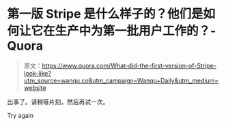 # 第一版 Stripe 是什么样子的？他们是如何让它在生产中为第一批用户工作的？- Quora

> 原文：<https://www.quora.com/What-did-the-first-version-of-Stripe-look-like?utm_source=wanqu.co&utm_campaign=Wanqu+Daily&utm_medium=website>

出事了。请稍等片刻，然后再试一次。

Try again